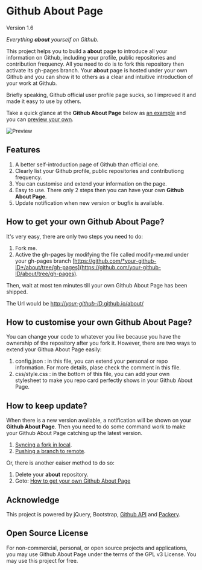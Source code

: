 Github About Page
================

Version 1.6

_Everything **about** yourself on Github._

This project helps you to build a **about** page to introduce all your information on Github, including your profile, public repositories and contribution frequency. All you need to do is to fork this repository then activate its gh-pages branch. Your **about** page is hosted under your own Github and you can show it to others as a clear and intuitive introduction of your work at Github.

Briefly speaking, Github official user profile page sucks, so I improved it and made it easy to use by others.

Take a quick glance at the **Github About Page** below as [an example](http://andrelion.github.io/about/) and you can [preview your own](http://andrelion.github.io/about/preview/).

![Preview](http://andrelion.github.io/about/assets/preview.png?v "Preview")




Features
-----------------
1. A better self-introduction page of Github than official one.
2. Clearly list your Github profile, public repositories and contributiong frequency.
3. You can customise and extend your information on the page. 
4. Easy to use. There only 2 steps then you can have your own **Github About Page**.
5. Update notification when new version or bugfix is available.


How to get your own Github About Page?
-----------------
It's very easy, there are only two steps you need to do:

1. Fork me.
2. Active the gh-pages by modifying the file called modify-me.md under your gh-pages branch [https://github.com/*your-github-ID*/about/tree/gh-pages](https://github.com/your-github-ID/about/tree/gh-pages).

Then, wait at most ten minutes till your own Github About Page has been shipped. 

The Url would be [http://*your-github-ID*.github.io/about/](http://your-github-ID.github.io/about/)


How to customise your own Github About Page?
-----------------
You can change your code to whatever you like because you have the ownership of the repository after you fork it. However, there are two ways to extend your Githua About Page easily:

1. config.json : in this file, you can extend your personal or repo information. For more details, plase check the comment in this file.
2. css/style.css : in the bottom of this file, you can add your own stylesheet to make you repo card perfectly shows in your Github About Page.


How to keep update?
-----------------
When there is a new version available, a notification will be shown on your **Github About Page**. Then you need to do some command work to make your Github About Page catching up the latest version.

1. [Syncing a fork in local](https://help.github.com/articles/syncing-a-fork).
2. [Pushing a branch to remote](https://help.github.com/articles/pushing-to-a-remote#pushing-a-branch).

Or, there is another eaiser method to do so:

1. Delete your **about** repository.
2. Goto: [How to get your own Github About Page](https://github.com/AndreLion/about#how-to-get-your-own-github-about-page)


Acknowledge
----------------
This project is powered by jQuery, Bootstrap, [Github API](http://developer.github.com/) and [Packery](http://packery.metafizzy.co/).

Open Source License
----------------
For non-commercial, personal, or open source projects and applications, you may use Github About Page under the terms of the GPL v3 License. You may use this project for free.
